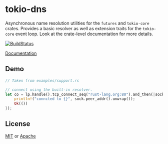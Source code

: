 # tokio-dns
Asynchronous name resolution utilities for the `futures` and `tokio-core` crates. Provides a basic resolver as well as extension traits for the `tokio-core` event loop. Look at the crate-level documentation for more details.

[![BuildStatus](https://api.travis-ci.org/sbstp/tokio-dns.svg?branch=master)](https://travis-ci.org/sbstp/tokio-dns)

[Documentation](https://sbstp.github.io/tokio-dns/tokio_dns/index.html)

## Demo
```rust
// Taken from examples/support.rs

// connect using the built-in resolver.
let co = lp.handle().tcp_connect_seq("rust-lang.org:80").and_then(|sock| {
    println!("conncted to {}", sock.peer_addr().unwrap());
    Ok(())
});
```

## License
[MIT](LICENSE-MIT) or [Apache](LICENSE-APACHE)
